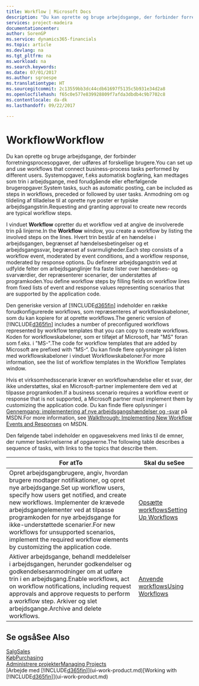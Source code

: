 ```yaml
---
title: Workflow | Microsoft Docs
description: "Du kan oprette og bruge arbejdsgange, der forbinder forretningsprocesopgaver, der udføres af forskellige brugere. Systemopgaver, f.eks automatisk bogføring, kan medtages som trin i arbejdsgange, med forudgående eller efterfølgende brugeropgaver. Anmodning om og tildeling af tilladelse til at oprette nye poster er typiske arbejdsgangstrin."
services: project-madeira
documentationcenter: 
author: SorenGP
ms.service: dynamics365-financials
ms.topic: article
ms.devlang: na
ms.tgt_pltfrm: na
ms.workload: na
ms.search.keywords: 
ms.date: 07/01/2017
ms.author: sgroespe
ms.translationtype: HT
ms.sourcegitcommit: 2c13559bb3dc44cdb61697f5135c5b931e34d2a8
ms.openlocfilehash: f65c0e577e839928809f7afda3dbdb4c9b7702c8
ms.contentlocale: da-dk
ms.lasthandoff: 09/22/2017

---
```

# <a name="workflow"></a><span data-ttu-id="4c1a4-105">Workflow</span><span class="sxs-lookup"><span data-stu-id="4c1a4-105">Workflow</span></span>
<span data-ttu-id="4c1a4-106">Du kan oprette og bruge arbejdsgange, der forbinder forretningsprocesopgaver, der udføres af forskellige brugere.</span><span class="sxs-lookup"><span data-stu-id="4c1a4-106">You can set up and use workflows that connect business-process tasks performed by different users.</span></span> <span data-ttu-id="4c1a4-107">Systemopgaver, f.eks automatisk bogføring, kan medtages som trin i arbejdsgange, med forudgående eller efterfølgende brugeropgaver.</span><span class="sxs-lookup"><span data-stu-id="4c1a4-107">System tasks, such as automatic posting, can be included as steps in workflows, preceded or followed by user tasks.</span></span> <span data-ttu-id="4c1a4-108">Anmodning om og tildeling af tilladelse til at oprette nye poster er typiske arbejdsgangstrin.</span><span class="sxs-lookup"><span data-stu-id="4c1a4-108">Requesting and granting approval to create new records are typical workflow steps.</span></span>  

 <span data-ttu-id="4c1a4-109">I vinduet **Workflow** opretter du et workflow ved at angive de involverede trin på linjerne.</span><span class="sxs-lookup"><span data-stu-id="4c1a4-109">In the **Workflow** window, you create a workflow by listing the involved steps on the lines.</span></span> <span data-ttu-id="4c1a4-110">Hvert trin består af en hændelse i arbejdsgangen, begrænset af hændelsesbetingelser og et arbejdsgangssvar, begrænset af svarmuligheder.</span><span class="sxs-lookup"><span data-stu-id="4c1a4-110">Each step consists of a workflow event, moderated by event conditions, and a workflow response, moderated by response options.</span></span> <span data-ttu-id="4c1a4-111">Du definerer arbejdsgangstrin ved at udfylde felter om arbejdsganglinjer fra faste lister over hændelses- og svarværdier, der repræsenterer scenarier, der understøttes af programkoden.</span><span class="sxs-lookup"><span data-stu-id="4c1a4-111">You define workflow steps by filling fields on workflow lines from fixed lists of event and response values representing scenarios that are supported by the application code.</span></span>  

 <span data-ttu-id="4c1a4-112">Den generiske version af [!INCLUDE[d365fin](includes/d365fin_md.md)] indeholder en række forudkonfigurerede workflows, som repræsenteres af workflowskabeloner, som du kan kopiere for at oprette workflows.</span><span class="sxs-lookup"><span data-stu-id="4c1a4-112">The generic version of [!INCLUDE[d365fin](includes/d365fin_md.md)] includes a number of preconfigured workflows represented by workflow templates that you can copy to create workflows.</span></span> <span data-ttu-id="4c1a4-113">Koden for workflowskabeloner, som er tilføjet af Microsoft, har "MS" foran som f.eks. i "MS-".</span><span class="sxs-lookup"><span data-stu-id="4c1a4-113">The code for workflow templates that are added by Microsoft are prefixed with “MS-“.</span></span> <span data-ttu-id="4c1a4-114">Du kan finde flere oplysninger på listen med workflowskabeloner i vinduet Workflowskabeloner.</span><span class="sxs-lookup"><span data-stu-id="4c1a4-114">For more information, see the list of workflow templates in the Workflow Templates window.</span></span>  

 <span data-ttu-id="4c1a4-115">Hvis et virksomhedsscenarie kræver en workflowhændelse eller et svar, der ikke understøttes, skal en Microsoft-partner implementere dem ved at tilpasse programkoden.</span><span class="sxs-lookup"><span data-stu-id="4c1a4-115">If a business scenario requires a workflow event or response that is not supported, a Microsoft partner must implement them by customizing the application code.</span></span> <span data-ttu-id="4c1a4-116">Du kan finde flere oplysninger i [Gennemgang: implementering af nye arbejdsgangshændelser og -svar](https://msdn.microsoft.com/en-us/library/mt574349.aspx) på MSDN.</span><span class="sxs-lookup"><span data-stu-id="4c1a4-116">For more information, see [Walkthrough: Implementing New Workflow Events and Responses](https://msdn.microsoft.com/en-us/library/mt574349.aspx) on MSDN.</span></span>  

 <span data-ttu-id="4c1a4-117">Den følgende tabel indeholder en opgavesekvens med links til de emner, der rummer beskrivelserne af opgaverne.</span><span class="sxs-lookup"><span data-stu-id="4c1a4-117">The following table describes a sequence of tasks, with links to the topics that describe them.</span></span>  

|<span data-ttu-id="4c1a4-118">**For at**</span><span class="sxs-lookup"><span data-stu-id="4c1a4-118">**To**</span></span>|<span data-ttu-id="4c1a4-119">**Skal du se**</span><span class="sxs-lookup"><span data-stu-id="4c1a4-119">**See**</span></span>|  
|------------|-------------|  
|<span data-ttu-id="4c1a4-120">Opret arbejdsgangbrugere, angiv, hvordan brugere modtager notifikationer, og opret nye arbejdsgange.</span><span class="sxs-lookup"><span data-stu-id="4c1a4-120">Set up workflow users, specify how users get notified, and create new workflows.</span></span> <span data-ttu-id="4c1a4-121">Implementer de krævede arbejdsgangelementer ved at tilpasse programkoden for nye arbejdsgange for ikke-understøttede scenarier.</span><span class="sxs-lookup"><span data-stu-id="4c1a4-121">For new workflows for unsupported scenarios, implement the required workflow elements by customizing the application code.</span></span>|[<span data-ttu-id="4c1a4-122">Opsætte workflows</span><span class="sxs-lookup"><span data-stu-id="4c1a4-122">Setting Up Workflows</span></span>](across-set-up-workflows.md)|  
|<span data-ttu-id="4c1a4-123">Aktiver arbejdsgange, behandl meddelelser i arbejdsgangen, herunder godkendelser og godkendelsesanmodninger om at udføre trin i en arbejdsgang.</span><span class="sxs-lookup"><span data-stu-id="4c1a4-123">Enable workflows, act on workflow notifications, including request approvals and approve requests to perform a workflow step.</span></span> <span data-ttu-id="4c1a4-124">Arkiver og slet arbejdsgange.</span><span class="sxs-lookup"><span data-stu-id="4c1a4-124">Archive and delete workflows.</span></span>|[<span data-ttu-id="4c1a4-125">Anvende workflows</span><span class="sxs-lookup"><span data-stu-id="4c1a4-125">Using Workflows</span></span>](across-use-workflows.md)|  

## <a name="see-also"></a><span data-ttu-id="4c1a4-126">Se også</span><span class="sxs-lookup"><span data-stu-id="4c1a4-126">See Also</span></span>  
[<span data-ttu-id="4c1a4-127">Salg</span><span class="sxs-lookup"><span data-stu-id="4c1a4-127">Sales</span></span>](sales-manage-sales.md)  
[<span data-ttu-id="4c1a4-128">Køb</span><span class="sxs-lookup"><span data-stu-id="4c1a4-128">Purchasing</span></span>](purchasing-manage-purchasing.md)  
[<span data-ttu-id="4c1a4-129">Administrere projekter</span><span class="sxs-lookup"><span data-stu-id="4c1a4-129">Managing Projects</span></span>](projects-manage-projects.md)  
<span data-ttu-id="4c1a4-130">[Arbejde med [!INCLUDE[d365fin](includes/d365fin_md.md)]](ui-work-product.md)</span><span class="sxs-lookup"><span data-stu-id="4c1a4-130">[Working with [!INCLUDE[d365fin](includes/d365fin_md.md)]](ui-work-product.md)</span></span>

